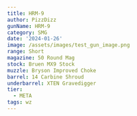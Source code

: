```yaml
---
title: HRM-9
author: PizzDizz
gunName: HRM-9
category: SMG
date: '2024-01-26'
image: /assets/images/test_gun_image.png
range: Short
magazine: 50 Round Mag
stock: Bruen MX9 Stock
muzzle: Bryson Improved Choke
barrel: 14 Carbine Shroud
underbarrel: XTEN Gravedigger
tier:
  - META
tags: wz
---
```


